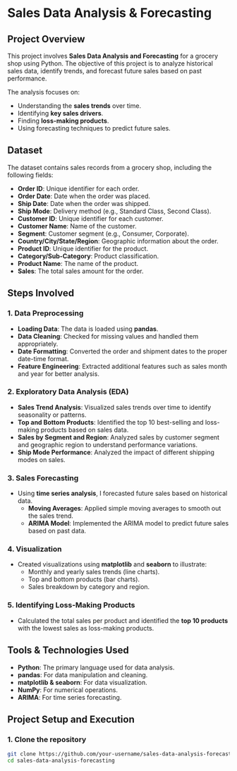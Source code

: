 # Sales Data Analysis & Forecasting

## Project Overview

This project involves **Sales Data Analysis and Forecasting** for a grocery shop using Python. The objective of this project is to analyze historical sales data, identify trends, and forecast future sales based on past performance.

The analysis focuses on:
- Understanding the **sales trends** over time.
- Identifying **key sales drivers**.
- Finding **loss-making products**.
- Using forecasting techniques to predict future sales.

## Dataset

The dataset contains sales records from a grocery shop, including the following fields:
- **Order ID**: Unique identifier for each order.
- **Order Date**: Date when the order was placed.
- **Ship Date**: Date when the order was shipped.
- **Ship Mode**: Delivery method (e.g., Standard Class, Second Class).
- **Customer ID**: Unique identifier for each customer.
- **Customer Name**: Name of the customer.
- **Segment**: Customer segment (e.g., Consumer, Corporate).
- **Country/City/State/Region**: Geographic information about the order.
- **Product ID**: Unique identifier for the product.
- **Category/Sub-Category**: Product classification.
- **Product Name**: The name of the product.
- **Sales**: The total sales amount for the order.

## Steps Involved

### 1. Data Preprocessing
- **Loading Data**: The data is loaded using **pandas**.
- **Data Cleaning**: Checked for missing values and handled them appropriately.
- **Date Formatting**: Converted the order and shipment dates to the proper date-time format.
- **Feature Engineering**: Extracted additional features such as sales month and year for better analysis.

### 2. Exploratory Data Analysis (EDA)
- **Sales Trend Analysis**: Visualized sales trends over time to identify seasonality or patterns.
- **Top and Bottom Products**: Identified the top 10 best-selling and loss-making products based on sales data.
- **Sales by Segment and Region**: Analyzed sales by customer segment and geographic region to understand performance variations.
- **Ship Mode Performance**: Analyzed the impact of different shipping modes on sales.

### 3. Sales Forecasting
- Using **time series analysis**, I forecasted future sales based on historical data.
  - **Moving Averages**: Applied simple moving averages to smooth out the sales trend.
  - **ARIMA Model**: Implemented the ARIMA model to predict future sales based on past data.

### 4. Visualization
- Created visualizations using **matplotlib** and **seaborn** to illustrate:
  - Monthly and yearly sales trends (line charts).
  - Top and bottom products (bar charts).
  - Sales breakdown by category and region.

### 5. Identifying Loss-Making Products
- Calculated the total sales per product and identified the **top 10 products** with the lowest sales as loss-making products.

## Tools & Technologies Used
- **Python**: The primary language used for data analysis.
- **pandas**: For data manipulation and cleaning.
- **matplotlib & seaborn**: For data visualization.
- **NumPy**: For numerical operations.
- **ARIMA**: For time series forecasting.

## Project Setup and Execution

### 1. Clone the repository

```bash
git clone https://github.com/your-username/sales-data-analysis-forecasting.git
cd sales-data-analysis-forecasting

